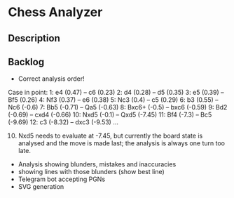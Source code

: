 # Chess Analyzer

## Description

## Backlog

- Correct analysis order!

Case in point:
1: e4 (0.47) – c6 (0.23)
2: d4 (0.28) – d5 (0.35)
3: e5 (0.39) – Bf5 (0.26)
4: Nf3 (0.37) – e6 (0.38)
5: Nc3 (0.4) – c5 (0.29)
6: b3 (0.55) – Nc6 (-0.6)
7: Bb5 (-0.71) – Qa5 (-0.63)
8: Bxc6+ (-0.5) – bxc6 (-0.59)
9: Bd2 (-0.69) – cxd4 (-0.66)
10: Nxd5 (-0.1) – Qxd5 (-7.45)
11: Bf4 (-7.3) – Bc5 (-9.69)
12: c3 (-8.32) – dxc3 (-9.53)
...

10. Nxd5 needs to evaluate at -7.45, but currently the board state is analysed and the move is made last;
the analysis is always one turn too late.

- Analysis showing blunders, mistakes and inaccuracies
- showing lines with those blunders (show best line)
- Telegram bot accepting PGNs
- SVG generation